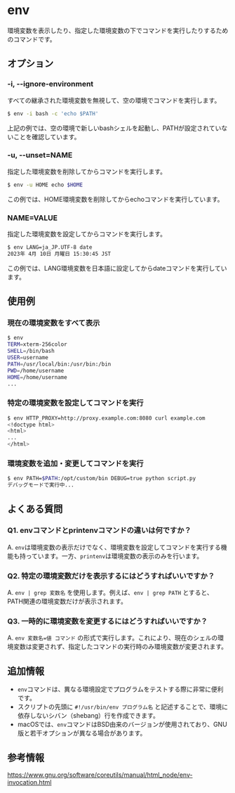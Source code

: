# env

環境変数を表示したり、指定した環境変数の下でコマンドを実行したりするためのコマンドです。

## オプション

### **-i, --ignore-environment**

すべての継承された環境変数を無視して、空の環境でコマンドを実行します。

```bash
$ env -i bash -c 'echo $PATH'

```

上記の例では、空の環境で新しいbashシェルを起動し、PATHが設定されていないことを確認しています。

### **-u, --unset=NAME**

指定した環境変数を削除してからコマンドを実行します。

```bash
$ env -u HOME echo $HOME

```

この例では、HOME環境変数を削除してからechoコマンドを実行しています。

### **NAME=VALUE**

指定した環境変数を設定してからコマンドを実行します。

```bash
$ env LANG=ja_JP.UTF-8 date
2023年 4月 10日 月曜日 15:30:45 JST
```

この例では、LANG環境変数を日本語に設定してからdateコマンドを実行しています。

## 使用例

### 現在の環境変数をすべて表示

```bash
$ env
TERM=xterm-256color
SHELL=/bin/bash
USER=username
PATH=/usr/local/bin:/usr/bin:/bin
PWD=/home/username
HOME=/home/username
...
```

### 特定の環境変数を設定してコマンドを実行

```bash
$ env HTTP_PROXY=http://proxy.example.com:8080 curl example.com
<!doctype html>
<html>
...
</html>
```

### 環境変数を追加・変更してコマンドを実行

```bash
$ env PATH=$PATH:/opt/custom/bin DEBUG=true python script.py
デバッグモードで実行中...
```

## よくある質問

### Q1. envコマンドとprintenvコマンドの違いは何ですか？
A. `env`は環境変数の表示だけでなく、環境変数を設定してコマンドを実行する機能も持っています。一方、`printenv`は環境変数の表示のみを行います。

### Q2. 特定の環境変数だけを表示するにはどうすればいいですか？
A. `env | grep 変数名` を使用します。例えば、`env | grep PATH` とすると、PATH関連の環境変数だけが表示されます。

### Q3. 一時的に環境変数を変更するにはどうすればいいですか？
A. `env 変数名=値 コマンド` の形式で実行します。これにより、現在のシェルの環境変数は変更されず、指定したコマンドの実行時のみ環境変数が変更されます。

## 追加情報

- `env`コマンドは、異なる環境設定でプログラムをテストする際に非常に便利です。
- スクリプトの先頭に `#!/usr/bin/env プログラム名` と記述することで、環境に依存しないシバン（shebang）行を作成できます。
- macOSでは、`env`コマンドはBSD由来のバージョンが使用されており、GNU版と若干オプションが異なる場合があります。

## 参考情報

https://www.gnu.org/software/coreutils/manual/html_node/env-invocation.html